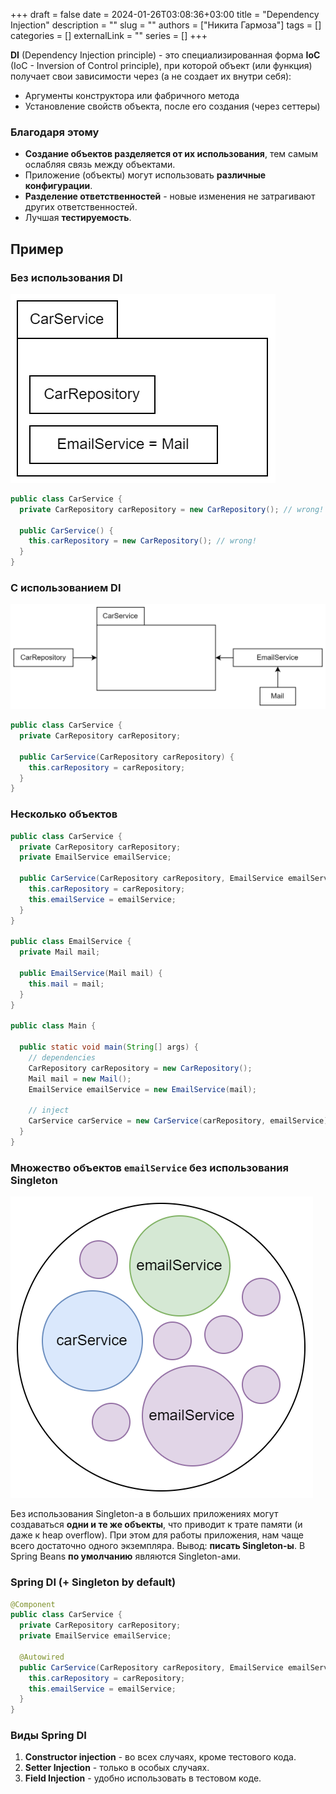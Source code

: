 +++ 
draft = false
date = 2024-01-26T03:08:36+03:00
title = "Dependency Injection"
description = ""
slug = ""
authors = ["Никита Гармоза"]
tags = []
categories = []
externalLink = ""
series = []
+++

**DI** (Dependency Injection principle) - это специализированная форма **IoC** (IoC - Inversion of Control principle), при которой объект (или функция) получает свои зависимости через (а не создает их внутри себя):

- Аргументы конструктора или фабричного метода
- Установление свойств объекта, после его создания (через сеттеры)

### Благодаря этому

- **Создание объектов разделяется от их использования**, тем самым ослабляя связь между объектами.
- Приложение (объекты) могут использовать **различные конфигурации**.
- **Разделение ответственностей** - новые изменения не затрагивают других ответственностей.
- Лучшая **тестируемость**.

## Пример

### Без использования DI

![](without-di.png)

```java
public class CarService {
  private CarRepository carRepository = new CarRepository(); // wrong!

  public CarService() {
    this.carRepository = new CarRepository(); // wrong!
  }
}
```

### С использованием DI

![](with-di.png)

```java
public class CarService {
  private CarRepository carRepository;

  public CarService(CarRepository carRepository) {
    this.carRepository = carRepository;
  }
}
```

### Несколько объектов

```java
public class CarService {
  private CarRepository carRepository;
  private EmailService emailService;

  public CarService(CarRepository carRepository, EmailService emailService) {
    this.carRepository = carRepository;
    this.emailService = emailService;
  }
}

public class EmailService {
  private Mail mail;

  public EmailService(Mail mail) {
    this.mail = mail;
  }
}

public class Main {

  public static void main(String[] args) {
    // dependencies
    CarRepository carRepository = new CarRepository();
    Mail mail = new Mail();
    EmailService emailService = new EmailService(mail);

    // inject
    CarService carService = new CarService(carRepository, emailService);
  }
}
```

### Множество объектов `emailService` без использования Singleton

![](emailService.png)

Без использования Singleton-а в больших приложениях могут создаваться **одни и те же объекты**, что приводит к трате памяти (и даже к heap overflow). При этом для работы приложения, нам чаще всего достаточно одного экземпляра. Вывод: **писать Singleton-ы**. В Spring Beans **по умолчанию** являются Singleton-ами.

### Spring DI (+ Singleton by default)

```java
@Component
public class CarService {
  private CarRepository carRepository;
  private EmailService emailService;

  @Autowired
  public CarService(CarRepository carRepository, EmailService emailService) {
    this.carRepository = carRepository;
    this.emailService = emailService;
  }
}
```

### Виды Spring DI

1. **Constructor injection** - во всех случаях, кроме тестового кода.
2. **Setter Injection** - только в особых случаях.
3. **Field Injection** - удобно использовать в тестовом коде.
